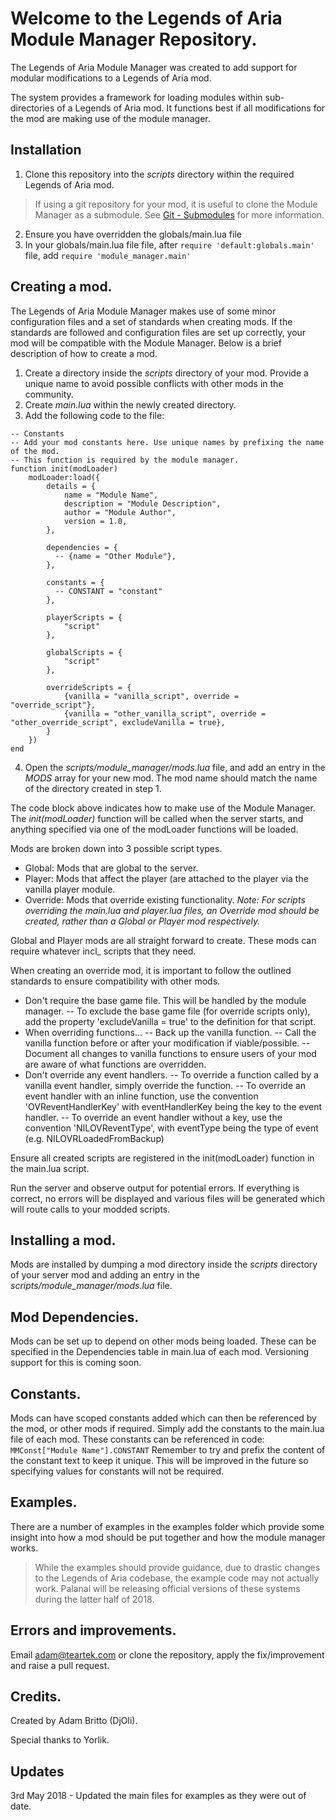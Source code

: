 # Welcome to the Legends of Aria Module Manager Repository.

The Legends of Aria Module Manager was created to add support for modular modifications to a Legends of Aria mod. 

The system provides a framework for loading modules within sub-directories of a Legends of Aria mod. It functions best if all modifications for the mod are making use of the module manager.

## Installation

1. Clone this repository into the *scripts* directory within the required Legends of Aria mod.
> If using a git repository for your mod, it is useful to clone the Module Manager as a submodule. See [Git - Submodules](https://git-scm.com/book/en/v2/Git-Tools-Submodules) for more information.
2. Ensure you have overridden the globals/main.lua file
3. In your globals/main.lua file file, after `require 'default:globals.main'` file, add `require 'module_manager.main'`

## Creating a mod.

The Legends of Aria Module Manager makes use of some minor configuration files and a set of standards when creating mods. If the standards are followed and configuration files are set up correctly, your mod will be compatible with the Module Manager. Below is a brief description of how to create a mod.

1. Create a directory inside the *scripts* directory of your mod. Provide a unique name to avoid possible conflicts with other mods in the community.
2. Create *main.lua* within the newly created directory.
3. Add the following code to the file:

```
-- Constants
-- Add your mod constants here. Use unique names by prefixing the name of the mod.
-- This function is required by the module manager.
function init(modLoader)
    modLoader:load({
        details = {
            name = "Module Name",
            description = "Module Description",
            author = "Module Author",
            version = 1.0,
        },
        
        dependencies = {
          -- {name = "Other Module"},
        },
        
        constants = {
          -- CONSTANT = "constant"
        },
        
        playerScripts = {
            "script"
        },
        
        globalScripts = {
            "script"
        },
        
        overrideScripts = {
            {vanilla = "vanilla_script", override = "override_script"},
            {vanilla = "other_vanilla_script", override = "other_override_script", excludeVanilla = true},
        }
    })
end

```


4. Open the *scripts/module_manager/mods.lua* file, and add an entry in the *MODS* array for your new mod. The mod name should match the name of the directory created in step 1.

The code block above indicates how to make use of the Module Manager. The *init(modLoader)* function will be called when the server starts, and anything specified via one of the modLoader functions will be loaded. 

Mods are broken down into 3 possible script types.
- Global: Mods that are global to the server.
- Player: Mods that affect the player (are attached to the player via the vanilla player module.
- Override: Mods that override existing functionality.
*Note: For scripts overriding the main.lua and player.lua files, an Override mod should be created, rather than a Global or Player mod respectively.*

Global and Player mods are all straight forward to create. These mods can require whatever incl_ scripts that they need.

When creating an override mod, it is important to follow the outlined standards to ensure compatibility with other mods.
- Don't require the base game file. This will be handled by the module manager.
-- To exclude the base game file (for override scripts only), add the property 'excludeVanilla = true' to the definition for that script.
- When overriding functions...
-- Back up the vanilla function.
-- Call the vanilla function before or after your modification if viable/possible.
-- Document all changes to vanilla functions to ensure users of your mod are aware of what functions are overridden.
- Don't override any event handlers. 
-- To override a function called by a vanilla event handler, simply override the function.
-- To override an event handler with an inline function, use the convention 'OVReventHandlerKey' with eventHandlerKey being the key to the event handler.
-- To override an event handler without a key, use the convention 'NILOVReventType', with eventType being the type of event (e.g. NILOVRLoadedFromBackup)

Ensure all created scripts are registered in the init(modLoader) function in the main.lua script. 

Run the server and observe output for potential errors. If everything is correct, no errors will be displayed and various files will be generated which will route calls to your modded scripts.

## Installing a mod.

Mods are installed by dumping a mod directory inside the *scripts* directory of your server mod and adding an entry in the *scripts/module_manager/mods.lua* file.

## Mod Dependencies.

Mods can be set up to depend on other mods being loaded. These can be specified in the Dependencies table in main.lua of each mod. Versioning support for this is coming soon.

## Constants.

Mods can have scoped constants added which can then be referenced by the mod, or other mods if required. Simply add the constants to the main.lua file of each mod.
These constants can be referenced in code: `MMConst["Module Name"].CONSTANT`
Remember to try and prefix the content of the constant text to keep it unique. This will be improved in the future so specifying values for constants will not be required.

## Examples.

There are a number of examples in the examples folder which provide some insight into how a mod should be put together and how the module manager works. 

> While the examples should provide guidance, due to drastic changes to the Legends of Aria codebase, the example code may not actually work. Palanai will be releasing official versions of these systems during the latter half of 2018.

## Errors and improvements.

Email adam@teartek.com or clone the repository, apply the fix/improvement and raise a pull request.

## Credits.
Created by Adam Britto (DjOli). 

Special thanks to Yorlik.

## Updates

3rd May 2018 - Updated the main files for examples as they were out of date.